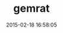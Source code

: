 ---
layout: post
title:  "gemrat"
repo:   "DruRly/gemrat"
date:   2015-02-18 16:58:05
gemurl: https://github.com/DruRly/gemrat
---